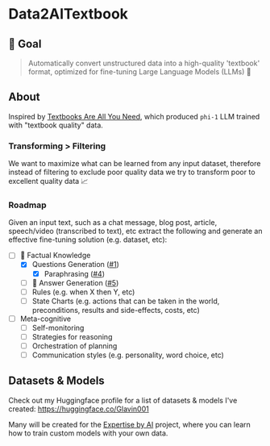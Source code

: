 # Data2AITextbook

## 🎯 Goal

> Automatically convert unstructured data into a high-quality 'textbook' format, optimized for fine-tuning Large Language Models (LLMs) 🚀

## About

Inspired by [Textbooks Are All You Need](https://arxiv.org/pdf/2306.11644.pdf), which produced `phi-1` LLM trained with "textbook quality" data.

### Transforming > Filtering

We want to maximize what can be learned from any input dataset, therefore instead of filtering to exclude poor quality data we try to transform poor to excellent quality data 📈

### Roadmap

Given an input text, such as a chat message, blog post, article, speech/video (transcribed to text), etc extract the following and generate an effective fine-tuning solution (e.g. dataset, etc):

- [ ] 🚧 Factual Knowledge
    - [x] Questions Generation ([#1](https://github.com/Glavin001/Data2AITextbook/issues/1))
        - [x] Paraphrasing ([#4](https://github.com/Glavin001/Data2AITextbook/issues/4))
    - [ ] 🚧 Answer Generation ([#5](https://github.com/Glavin001/Data2AITextbook/issues/5))
    - [ ] Rules (e.g. when X then Y, etc)
    - [ ] State Charts (e.g. actions that can be taken in the world, preconditions, results and side-effects, costs, etc)
- [ ] Meta-cognitive
  - [ ] Self-monitoring
  - [ ] Strategies for reasoning
  - [ ] Orchestration of planning
  - [ ] Communication styles (e.g. personality, word choice, etc)

## Datasets & Models

Check out my Huggingface profile for a list of datasets & models I've created: https://huggingface.co/Glavin001

Many will be created for the [Expertise by AI](https://github.com/Glavin001/Expertise-by-AI) project, where you can learn how to train custom models with your own data.
